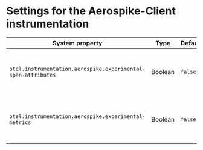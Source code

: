 # Settings for the Aerospike-Client instrumentation

| System property                                               | Type    | Default | Description                                                          |
|---------------------------------------------------------------|---------|---------|----------------------------------------------------------------------|
| `otel.instrumentation.aerospike.experimental-span-attributes` | Boolean | `false` | Enable the capture of experimental Aerospike client span attributes. |
| `otel.instrumentation.aerospike.experimental-metrics`         | Boolean | `false` | Enable the recording of experimental Aerospike client metrics        |
